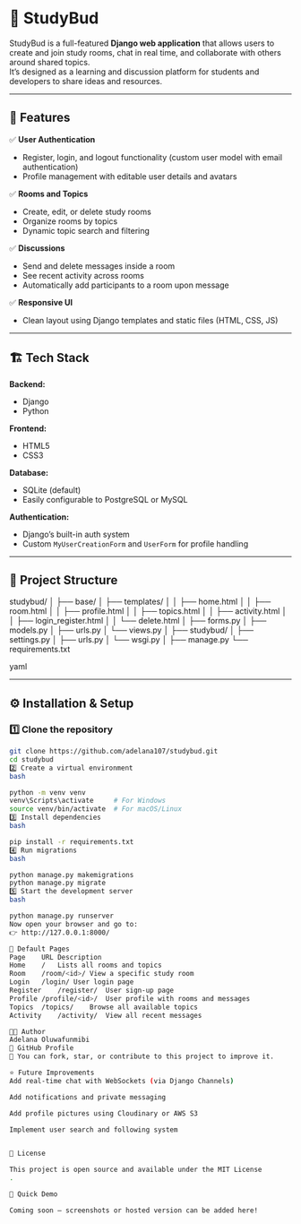 # 🧠 StudyBud

StudyBud is a full-featured **Django web application** that allows users to create and join study rooms, chat in real time, and collaborate with others around shared topics.  
It’s designed as a learning and discussion platform for students and developers to share ideas and resources.

---

## 🚀 Features

✅ **User Authentication**
- Register, login, and logout functionality (custom user model with email authentication)  
- Profile management with editable user details and avatars  

✅ **Rooms and Topics**
- Create, edit, or delete study rooms  
- Organize rooms by topics  
- Dynamic topic search and filtering  

✅ **Discussions**
- Send and delete messages inside a room  
- See recent activity across rooms  
- Automatically add participants to a room upon message  

✅ **Responsive UI**
- Clean layout using Django templates and static files (HTML, CSS, JS)

---

## 🏗️ Tech Stack

**Backend:**  
- Django  
- Python  

**Frontend:**  
- HTML5  
- CSS3  

**Database:**  
- SQLite (default)  
- Easily configurable to PostgreSQL or MySQL  

**Authentication:**  
- Django’s built-in auth system  
- Custom `MyUserCreationForm` and `UserForm` for profile handling  

---

## 📂 Project Structure

studybud/
│
├── base/
│ ├── templates/
│ │ ├── home.html
│ │ ├── room.html
│ │ ├── profile.html
│ │ ├── topics.html
│ │ ├── activity.html
│ │ ├── login_register.html
│ │ └── delete.html
│ ├── forms.py
│ ├── models.py
│ ├── urls.py
│ └── views.py
│
├── studybud/
│ ├── settings.py
│ ├── urls.py
│ └── wsgi.py
│
├── manage.py
└── requirements.txt

yaml


---

## ⚙️ Installation & Setup

### 1️⃣ Clone the repository

```bash
git clone https://github.com/adelana107/studybud.git
cd studybud
2️⃣ Create a virtual environment
bash

python -m venv venv
venv\Scripts\activate     # For Windows
source venv/bin/activate  # For macOS/Linux
3️⃣ Install dependencies
bash

pip install -r requirements.txt
4️⃣ Run migrations
bash

python manage.py makemigrations
python manage.py migrate
5️⃣ Start the development server
bash

python manage.py runserver
Now open your browser and go to:
👉 http://127.0.0.1:8000/

🔐 Default Pages
Page	URL	Description
Home	/	Lists all rooms and topics
Room	/room/<id>/	View a specific study room
Login	/login/	User login page
Register	/register/	User sign-up page
Profile	/profile/<id>/	User profile with rooms and messages
Topics	/topics/	Browse all available topics
Activity	/activity/	View all recent messages

🧑‍💻 Author
Adelana Oluwafunmibi
💼 GitHub Profile
📧 You can fork, star, or contribute to this project to improve it.

⭐ Future Improvements
Add real-time chat with WebSockets (via Django Channels)

Add notifications and private messaging

Add profile pictures using Cloudinary or AWS S3

Implement user search and following system


🪪 License

This project is open source and available under the MIT License
.

🏁 Quick Demo

Coming soon — screenshots or hosted version can be added here!
